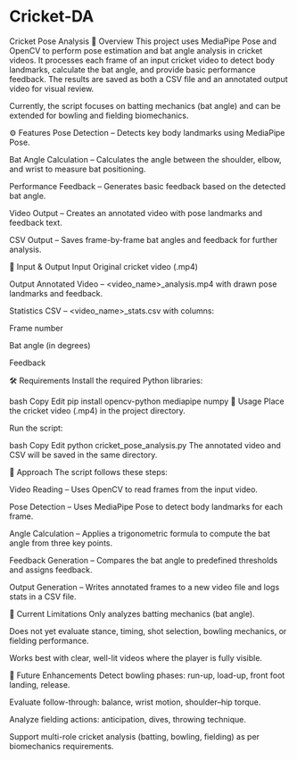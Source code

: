 # Cricket-DA
Cricket Pose Analysis
📌 Overview
This project uses MediaPipe Pose and OpenCV to perform pose estimation and bat angle analysis in cricket videos. It processes each frame of an input cricket video to detect body landmarks, calculate the bat angle, and provide basic performance feedback. The results are saved as both a CSV file and an annotated output video for visual review.

Currently, the script focuses on batting mechanics (bat angle) and can be extended for bowling and fielding biomechanics.

⚙️ Features
Pose Detection – Detects key body landmarks using MediaPipe Pose.

Bat Angle Calculation – Calculates the angle between the shoulder, elbow, and wrist to measure bat positioning.

Performance Feedback – Generates basic feedback based on the detected bat angle.

Video Output – Creates an annotated video with pose landmarks and feedback text.

CSV Output – Saves frame-by-frame bat angles and feedback for further analysis.

📂 Input & Output
Input
Original cricket video (.mp4)

Output
Annotated Video – <video_name>_analysis.mp4 with drawn pose landmarks and feedback.

Statistics CSV – <video_name>_stats.csv with columns:

Frame number

Bat angle (in degrees)

Feedback

🛠 Requirements
Install the required Python libraries:

bash
Copy
Edit
pip install opencv-python mediapipe numpy
🚀 Usage
Place the cricket video (.mp4) in the project directory.

Run the script:

bash
Copy
Edit
python cricket_pose_analysis.py
The annotated video and CSV will be saved in the same directory.

🧠 Approach
The script follows these steps:

Video Reading – Uses OpenCV to read frames from the input video.

Pose Detection – Uses MediaPipe Pose to detect body landmarks for each frame.

Angle Calculation – Applies a trigonometric formula to compute the bat angle from three key points.

Feedback Generation – Compares the bat angle to predefined thresholds and assigns feedback.

Output Generation – Writes annotated frames to a new video file and logs stats in a CSV file.

📌 Current Limitations
Only analyzes batting mechanics (bat angle).

Does not yet evaluate stance, timing, shot selection, bowling mechanics, or fielding performance.

Works best with clear, well-lit videos where the player is fully visible.

🔮 Future Enhancements
Detect bowling phases: run-up, load-up, front foot landing, release.

Evaluate follow-through: balance, wrist motion, shoulder–hip torque.

Analyze fielding actions: anticipation, dives, throwing technique.

Support multi-role cricket analysis (batting, bowling, fielding) as per biomechanics requirements.
